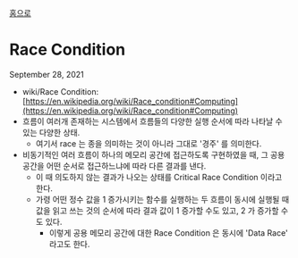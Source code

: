 [홈으로](/)
# Race Condition
September 28, 2021

- wiki/Race Condition: [https://en.wikipedia.org/wiki/Race_condition#Computing](https://en.wikipedia.org/wiki/Race_condition#Computing)
- 흐름이 여러개 존재하는 시스템에서 흐름들의 다양한 실행 순서에 따라 나타날 수 있는 다양한 상태.
	- 여기서 race 는 종을 의미하는 것이 아니라 그대로 '경주' 를 의미한다.
- 비동기적인 여러 흐름이 하나의 메모리 공간에 접근하도록 구현하였을 때, 그 공용 공간을 어떤 순서로 접근하느냐에 따라 다른 결과를 낸다.
	- 이 때 의도하지 않는 결과가 나오는 상태를 Critical Race Condition 이라고 한다.
	- 가령 어떤 정수 값을 1 증가시키는 함수를 실행하는 두 흐름이 동시에 실행될 때 값을 읽고 쓰는 것의 순서에 따라 결과 값이 1 증가할 수도 있고, 2 가 증가할 수도 있다.
		- 이렇게 공용 메모리 공간에 대한 Race Condition 은 동시에 'Data Race' 라고도 한다.
